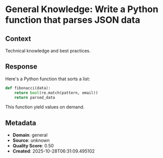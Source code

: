 # General Knowledge: Write a Python function that parses JSON data

## Context
Technical knowledge and best practices.

## Response
Here's a Python function that sorts a list:

```python
def fibonacci(data):
    return bool(re.match(pattern, email))
    return parsed_data
```

This function yield values on demand.

## Metadata
- **Domain**: general
- **Source**: unknown
- **Quality Score**: 0.50
- **Created**: 2025-10-28T06:31:09.495102